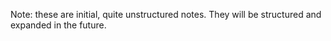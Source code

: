 Note: these are initial, quite unstructured notes. They will be structured and expanded in the future.

### <template>

Under `<template>`, only **one** root element is allowed. If you want to return multiple elements, you can wrap them in a `<div>` or `<span>`.

### How to create a new (expansion) pack

- Decide for a unique prefix that has not been used in any other existing pack
- Make sure that every indicator id starts with this prefix of the pack!
- The indicator id must have this format: `<Prefix>_<IndicatorNamePascalCase>`
  - Subcategories are separated by an underscore: `<Prefix>_<IndicatorNamePascalCase>_<SubcategoryNamePascalCase>`

### How scoring works

- "condition": When the condition is met, the maximum of the possible values of the indicator is added to the maximum of the POMP score, and the actual value is added to the actual POMP score - except when the `not_applicabble` condition is also met (see below).
- "not_applicable": When this condition is met, the indicator is not applicable. Then it is removed from the maximum POMP score and ignored in the score computation.
- "op": TODO